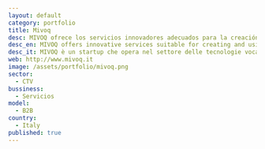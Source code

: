 ```yaml
---
layout: default
category: portfolio
title: Mivoq
desc: MIVOQ ofrece los servicios innovadores adecuados para la creación y uso de voces sintéticas personalizadas en los dispositivos móviles
desc_en: MIVOQ offers innovative services suitable for creating and using personalized synthetic voices on mobile devices
desc_it: MIVOQ è un startup che opera nel settore delle tecnologie vocali che offre servizi di creazione e utilizzo di software di sintesi vocale con il valore aggiunto della personalizzazione. 
web: http://www.mivoq.it
image: /assets/portfolio/mivoq.png
sector: 
  - CTV
bussiness: 
  - Servicios
model:
  - B2B
country: 
  - Italy
published: true
---
```

